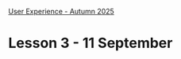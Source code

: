[User Experience - Autumn 2025](https://github.com/arturomorarioja-kea/WD_UX_E25/blob/main/README.md)

# Lesson 3 - 11 September

[## Homework exercise solutions]: #
[- Tax calculator(https://github.com/arturomorarioja/kea_js_tax_calculator_solution)]: #
[- Temperature converter(https://github.com/arturomorarioja/kea_js_temperature_converter_solution)]: #

[-> slides Responsive Web Design: breakpoints, media queries, mobile first]: #
[  -> auto margins + contact flex + <a> styling]: #

[-> slides JavaScript API Consumption -> be patient!]: #
[  -> code samples: js_basic_fetch + js_api_consumption_methods + js_api_consumption]: #
[  -> Consume The Meal API]: #
[  -> In-class exercise: Project Gutenberg]: #
